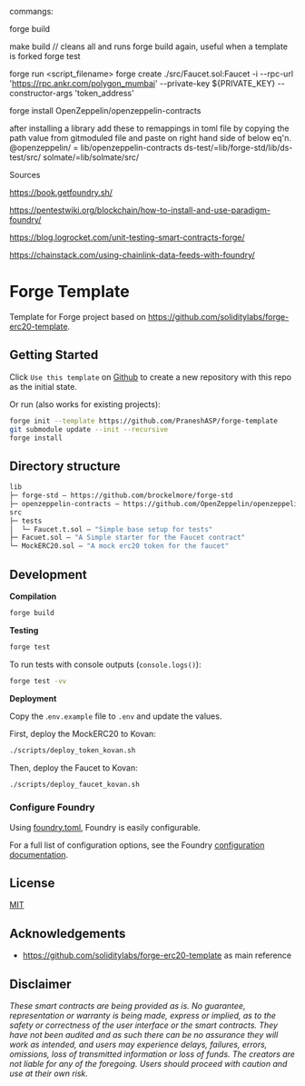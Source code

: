 
commangs:

forge build

make build  // cleans all and runs forge build again, useful when a template is forked
forge test

forge run <script_filename>
forge create ./src/Faucet.sol:Faucet -i --rpc-url 'https://rpc.ankr.com/polygon_mumbai' --private-key ${PRIVATE_KEY} --constructor-args 'token_address'

forge install OpenZeppelin/openzeppelin-contracts

after installing a library add these to remappings in toml file by copying the path value from gitmoduled file and paste on right hand side of below eq'n.
@openzeppelin/ = lib/openzeppelin-contracts
ds-test/=lib/forge-std/lib/ds-test/src/
solmate/=lib/solmate/src/




Sources

https://book.getfoundry.sh/

https://pentestwiki.org/blockchain/how-to-install-and-use-paradigm-foundry/

https://blog.logrocket.com/unit-testing-smart-contracts-forge/

https://chainstack.com/using-chainlink-data-feeds-with-foundry/






# Forge Template

Template for Forge project based on https://github.com/soliditylabs/forge-erc20-template.

## Getting Started

Click `Use this template` on [Github](https://github.com/PraneshASP/forge-template) to create a new repository with this repo as the initial state.

Or run (also works for existing projects):

```bash
forge init --template https://github.com/PraneshASP/forge-template
git submodule update --init --recursive
forge install
```

## Directory structure

```ml
lib
├─ forge-std — https://github.com/brockelmore/forge-std
├─ openzeppelin-contracts — https://github.com/OpenZeppelin/openzeppelin-contracts
src
├─ tests
│  └─ Faucet.t.sol — "Simple base setup for tests"
├─ Facuet.sol — "A Simple starter for the Faucet contract"
└─ MockERC20.sol — "A mock erc20 token for the faucet"

```

## Development

**Compilation**

```bash
forge build
```

**Testing**

```bash
forge test
```

To run tests with console outputs (`console.logs()`):

```bash
forge test -vv
```


**Deployment**

Copy the .`env.example` file to `.env` and update the values.

First, deploy the MockERC20 to Kovan:

```bash
./scripts/deploy_token_kovan.sh
```

Then, deploy the Faucet to Kovan:

```bash
./scripts/deploy_faucet_kovan.sh
```

### Configure Foundry

Using [foundry.toml](./foundry.toml), Foundry is easily configurable.

For a full list of configuration options, see the Foundry [configuration documentation](https://github.com/gakonst/foundry/blob/master/config/README.md#all-options).

## License

[MIT](https://github.com/PraneshASP/forge-template/blob/master/LICENSE)

## Acknowledgements

- https://github.com/soliditylabs/forge-erc20-template as main reference

## Disclaimer

_These smart contracts are being provided as is. No guarantee, representation or warranty is being made, express or implied, as to the safety or correctness of the user interface or the smart contracts. They have not been audited and as such there can be no assurance they will work as intended, and users may experience delays, failures, errors, omissions, loss of transmitted information or loss of funds. The creators are not liable for any of the foregoing. Users should proceed with caution and use at their own risk._
